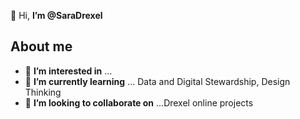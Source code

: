 👋 Hi, **I’m @SaraDrexel**

## About me
- 👀 **I’m interested in** ...
- 🌱 **I’m currently learning** ... Data and Digital Stewardship, Design Thinking
- 💞️ **I’m looking to collaborate on** ...Drexel online projects




<!---
SaraDrexel/SaraDrexel is a ✨ special ✨ repository because its `README.md` (this file) appears on your GitHub profile.
You can click the Preview link to take a look at your changes.
--->
